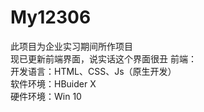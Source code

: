 # My12306

此项目为企业实习期间所作项目   
现已更新前端界面，说实话这个界面很丑
前端：   
    开发语言：HTML、CSS、Js（原生开发）  
    软件环境：HBuider X   
    硬件环境：Win 10   

